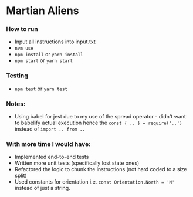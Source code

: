 # Martian Aliens


### How to run
- Input all instructions into input.txt
- `nvm use`
- `npm install` or `yarn install`
- `npm start` or `yarn start`

### Testing
- `npm test` or `yarn test`


### Notes:
- Using babel for jest due to my use of the spread operator - didn't want to babelify actual execution hence the `const { .. } = require('..')` instead of `import .. from ..`


### With more time I would have:
- Implemented end-to-end tests
- Written more unit tests (specifically lost state ones)
- Refactored the logic to chunk the instructions (not hard coded to a size split)
- Used constants for orientation i.e. `const Orientation.North = 'N'` instead of just a string.
